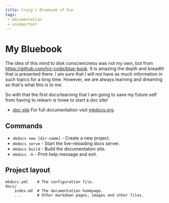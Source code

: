 ```yaml
---
title: Craig's Bluebook of Fun
tags:
 - documentation
 - unimportant
---
```


# My Bluebook

The idea of this mind to disk consciencness was not my own, but from https://github.com/lyz-code/blue-book.  It is
amazing the depth and breadth that is presented there.  I am sure that I will not have as much information 
in such topics for a long time.  However, we are always learning and dreaming so that's what this is to me.

So with that the first docs/learning that I am going to save my future self from having to relearn is howe
to start a doc site!

 - [doc site](docs-site)
For full documentation visit [mkdocs.org](https://www.mkdocs.org).

## Commands

* `mkdocs new [dir-name]` - Create a new project.
* `mkdocs serve` - Start the live-reloading docs server.
* `mkdocs build` - Build the documentation site.
* `mkdocs -h` - Print help message and exit.

## Project layout

    mkdocs.yml    # The configuration file.
    docs/
        index.md  # The documentation homepage.
        ...       # Other markdown pages, images and other files.
